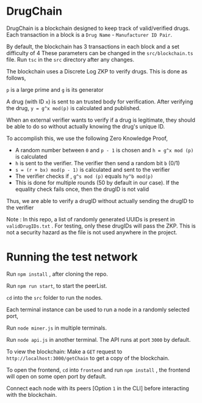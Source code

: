 # DrugChain

DrugChain is a blockchain designed to keep track of valid/verified drugs. Each transaction in a block is a `Drug Name` - `Manufacturer ID Pair`.

By default, the blockchain has 3 transactions in each block and a set difficulty of 4
These parameters can be changed in the `src/blockchain.ts` file. Run `tsc` in the `src` directory after any changes.

The blockchain uses a Discrete Log ZKP to verify drugs. This is done as follows,

`p` is a large prime and `g` is its generator

A drug (with ID `x`) is sent to an trusted body for verification. After verifying the drug, `y = g^x mod(p)` is calculated and published.

When an external verifier wants to verify if a drug is legitimate, they should be able to do so without actually knowing the drug's unique ID.

To accomplish this, we use the following Zero Knowledge Proof,

 - A random number between `0` and `p - 1` is chosen and `h = g^x mod (p)` is calculated
 - `h` is sent to the verifier. The verifier then send a random bit `b` (0/1)
 - `s = (r + bx) mod(p - 1)` is calculated and sent to the verifier
 - The verifier checks if , `g^s mod (p)` equals `hy^b mod(p)`
 - This is done for multiple rounds (50 by default in our case). If the equality check fails once, then the drugID is not valid

Thus, we are able to verify a drugID without actually sending the drugID to the verifier

Note : In this repo, a list of randomly generated UUIDs is present in `validDrugIDs.txt` . For testing, only these drugIDs will pass the ZKP. This is not a security hazard as the file is not used anywhere in the project.


# Running the test network

Run `npm install` , after cloning the repo.

Run `npm run start`, to start the peerList.

`cd` into the `src` folder to run the nodes.

Each terminal instance can be used to run a node in a randomly selected port,

Run `node miner.js` in multiple terminals.

Run `node api.js` in another terminal. The API runs at port `3000` by default.

To view the blockchain: Make a `GET` request to `http://localhost:3000/getChain` to get a copy of the blockchain.

To open the frontend, `cd` into `frontend` and run `npm install` , the frontend will open on some open port by default.

Connect each node with its peers [Option `1` in the CLI] before interacting with the blockchain.


